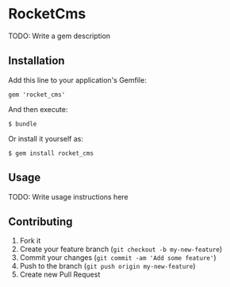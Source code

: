 # RocketCms

TODO: Write a gem description

## Installation

Add this line to your application's Gemfile:

    gem 'rocket_cms'

And then execute:

    $ bundle

Or install it yourself as:

    $ gem install rocket_cms

## Usage

TODO: Write usage instructions here

## Contributing

1. Fork it
2. Create your feature branch (`git checkout -b my-new-feature`)
3. Commit your changes (`git commit -am 'Add some feature'`)
4. Push to the branch (`git push origin my-new-feature`)
5. Create new Pull Request
